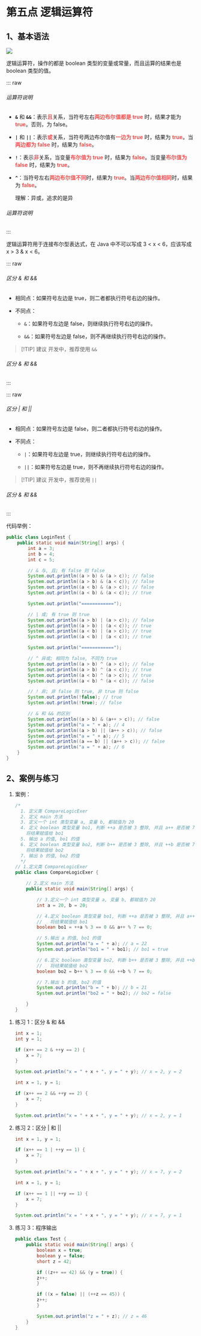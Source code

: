# 第五点 逻辑运算符

## 1、基本语法

![](https://raw.githubusercontent.com/wehome-h/typora-images-repository/main/images/20240416091401.png)

逻辑运算符，操作的都是 boolean 类型的变量或常量，而且运算的结果也是 boolean 类型的值。

::: raw

<h6>
  <span class="title">运算符说明</span>
</h6>

- **`&`** 和 **`&&`**：表示<strong style="color: #f3514f;">且</strong>关系，当符号左右<strong style="color: #f3514f;">两边布尔值都是 true</strong> 时，结果才能为 <strong style="color: #f3514f;">true</strong>。否则，为 false。

- **`|`** 和 **`||`**：表示<strong style="color: #f3514f;">或</strong>关系，当符号两边布尔值有<strong style="color: #f3514f;">一边为 true</strong> 时，结果为 <strong style="color: #f3514f;">true</strong>。当<strong style="color: #f3514f;">两边都为 false</strong> 时，结果为 <strong style="color: #f3514f;">false</strong>。

- **`!`**：表示<strong style="color: #f3514f;">非</strong>关系，当变量<strong style="color: #f3514f;">布尔值为 true</strong> 时，结果为 <strong style="color: #f3514f;">false</strong>。当变量<strong style="color: #f3514f;">布尔值为 false</strong> 时，结果为 <strong style="color: #f3514f;">true</strong>。

- **`^`**：当符号左右<strong style="color: #f3514f;">两边布尔值不同</strong>时，结果为 <strong style="color: #f3514f;">true</strong>。当<strong style="color: #f3514f;">两边布尔值相同</strong>时，结果为 <strong style="color: #f3514f;">false</strong>。

  理解：异或，追求的是异

<h6>
  <span class="title">运算符说明</span>
</h6>

:::

逻辑运算符用于连接布尔型表达式，在 Java 中不可以写成 3 < x < 6，应该写成 x > 3 & x < 6。

<div class="br"></div>

::: raw

<h6>
  <span class="title">区分 & 和 &&</span>
</h6>

- 相同点：如果符号左边是 true，则二者都执行符号右边的操作。

- 不同点：

  - `&`：如果符号左边是 false，则继续执行符号右边的操作。

  - `&&`：如果符号左边是 false，则不再继续执行符号右边的操作。

> [!TIP] 建议
> 开发中，推荐使用 `&&`

<h6>
  <span class="title">区分 & 和 &&</span>
</h6>

:::

::: raw

<h6>
  <span class="title">区分 | 和 ||</span>
</h6>

- 相同点：如果符号左边是 false，则二者都执行符号右边的操作。

- 不同点：

  - `|`：如果符号左边是 true，则继续执行符号右边的操作。

  - `||`：如果符号左边是 true，则不再继续执行符号右边的操作。

> [!TIP] 建议
> 开发中，推荐使用 `||`

<h6>
  <span class="title">区分 & 和 &&</span>
</h6>

:::

代码举例：

```java
public class LoginTest {
    public static void main(String[] args) {
        int a = 3;
        int b = 4;
        int c = 5;

        // & 与, 且; 有 false 则 false
        System.out.println((a > b) & (a > c)); // false
        System.out.println((a > b) & (a < c)); // false
        System.out.println((a < b) & (a > c)); // false
        System.out.println((a < b) & (a < c)); // true

        System.out.println("============");

        // | 或; 有 true 则 true
        System.out.println((a > b) | (a > c)); // false
        System.out.println((a > b) | (a < c)); // true
        System.out.println((a < b) | (a > c)); // true
        System.out.println((a < b) | (a < c)); // true

        System.out.println("============");

        // ^ 异或; 相同为 false, 不同为 true
        System.out.println((a > b) ^ (a > c)); // false
        System.out.println((a > b) ^ (a < c)); // true
        System.out.println((a < b) ^ (a > c)); // true
        System.out.println((a < b) ^ (a < c)); // false

        // ! 非; 非 false 则 true, 非 true 则 false
        System.out.println(!false); // true
        System.out.println(!true); // false

        // & 和 && 的区别
        System.out.println((a > b) & (a++ > c)); // false
        System.out.println("a = " + a); // 4
        System.out.println((a > b) || (a++ > c)); // false
        System.out.println("a = " + a); // 5
        System.out.println((a == b) || (a++ > c)); // false
        System.out.println("a = " + a); // 6
    }
}
```

## 2、案例与练习

1.  案例：

    ```java
    /*
      1. 定义类 CompareLogicExer
      2. 定义 main 方法
      3. 定义一个 int 类型变量 a, 变量 b, 都赋值为 20
      4. 定义 boolean 类型变量 bo1, 判断 ++a 是否被 3 整除, 并且 a++ 是否被 7 整除,
        将结果赋值给 bo1
      5. 输出 a 的值, bo1 的值
      6. 定义 boolean 类型变量 bo2, 判断 b++ 是否被 3 整除, 并且 ++b 是否被 7 整除,
        将结果赋值给 bo2
      7. 输出 b 的值, bo2 的值
      */
    // 1.定义类 CompareLogicExer
    public class CompareLogicExer {

        // 2.定义 main 方法
        public static void main(String[] args) {

            // 3.定义一个 int 类型变量 a, 变量 b, 都赋值为 20
            int a = 20, b = 20;

            // 4.定义 boolean 类型变量 bo1, 判断 ++a 是否被 3 整除, 并且 a++ 是否被 7 整除,
            //   将结果赋值给 bo1
            boolean bo1 = ++a % 3 == 0 && a++ % 7 == 0;

            // 5.输出 a 的值, bo1 的值
            System.out.println("a = " + a); // a = 22
            System.out.println("bo1 = " + bo1); // bo1 = true

            // 6.定义 boolean 类型变量 bo2, 判断 b++ 是否被 3 整除, 并且 ++b 是否被 7 整除,
            //   将结果赋值给 bo2
            boolean bo2 = b++ % 3 == 0 && ++b % 7 == 0;

            // 7.输出 b 的值, bo2 的值
            System.out.println("b = " + b); // b = 21
            System.out.println("bo2 = " + bo2); // bo2 = false

        }
    }
    ```

<div class="br"></div>

1.  练习 1：区分 & 和 &&

    ```java
    int x = 1;
    int y = 1;

    if (x++ == 2 & ++y == 2) {
        x = 7;
    }

    System.out.println("x = " + x + ", y = " + y); // x = 2, y = 2
    ```

    ```java
    int x = 1, y = 1;

    if (x++ == 2 && ++y == 2) {
        x = 7;
    }

    System.out.println("x = " + x + ", y = " + y); // x = 2, y = 1
    ```

<div class="br"></div>

2.  练习 2：区分 | 和 ||

    ```java
    int x = 1, y = 1;

    if (x++ == 1 | ++y == 1) {
        x = 7;
    }

    System.out.println("x = " + x + ", y = " + y); // x = 7, y = 2
    ```

    ```java
    int x = 1, y = 1;

    if (x++ == 1 || ++y == 1) {
        x = 7;
    }

    System.out.println("x = " + x + ", y = " + y); // x = 7, y = 1
    ```

<div class="br"></div>

3.  练习 3：程序输出

    ```java
    public class Test {
        public static void main(String[] args) {
            boolean x = true;
            boolean y = false;
            short z = 42;

            if ((z++ == 42) && (y = true)) {
            z++;
            }

            if ((x = false) || (++z == 45)) {
            z++;
            }

            System.out.println("z = " + z); // z = 46
        }
    }
    ```